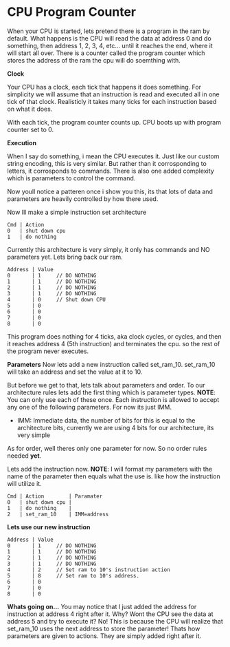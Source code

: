 # CPU Program Counter
When your CPU is started, lets pretend there is a program in the ram by default. What happens is the CPU will read the data at address 0 and do something, then address 1, 2, 3, 4, etc... until it reaches the end, where it will start all over. There is a counter called the program counter which stores the address of the ram the cpu will do soemthing with.

**Clock**

Your CPU has a clock, each tick that happens it does something. For simplicity we will assume that an instruction is read and executed all in one tick of that clock. Realisticly it takes many ticks for each instruction based on what it does. 

With each tick, the program counter counts up. CPU boots up with program counter set to 0.

**Execution**

When I say do something, i mean the CPU executes it. Just like our custom string encoding, this is very similar. But rather than it corrosponding to letters, it corrosponds to commands. There is also one added complexity which is parameters to control the command.

Now youll notice a patteren once i show you this, its that lots of data and parameters are heavily controlled by how there used.

Now Ill make a simple instruction set architecture
```
Cmd | Action
0   | shut down cpu
1   | do nothing
```

Currently this architecture is very simply, it only has commands and NO parameters yet.
Lets bring back our ram.
```
Address | Value
0       | 1     // DO NOTHING
1       | 1     // DO NOTHING
2       | 1     // DO NOTHING
3       | 1     // DO NOTHING
4       | 0     // Shut down CPU
5       | 0
6       | 0
7       | 0
8       | 0
```

This program does nothing for 4 ticks, aka clock cycles, or cycles, and then it reaches address 4 (5th instruction) and terminates the cpu. so the rest of the program never executes.

**Parameters**
Now lets add a new instruction called set_ram_10. set_ram_10 will take an address and set the value at it to 10.

But before we get to that, lets talk about parameters and order. To our architecture rules lets add the first thing which is parameter types. **NOTE**: You can only use each of these once. Each instruction is allowed to accept any one of the following parameters. For now its just IMM.
- IMM: Immediate data, the number of bits for this is equal to the architecture bits, currently we are using 4 bits for our architecture, its very simple

As for order, well theres only one parameter for now. So no order rules needed **yet**.

Lets add the instruction now. **NOTE**: I will format my parameters with the name of the parameter then equals what the use is. like how the instruction will utilize it.
```
Cmd | Action        | Paramater
0   | shut down cpu | 
1   | do nothing    |
2   | set_ram_10    | IMM=address
```

**Lets use our new instruction**
```
Address | Value
0       | 1     // DO NOTHING
1       | 1     // DO NOTHING
2       | 1     // DO NOTHING
3       | 1     // DO NOTHING
4       | 2     // Set ram to 10's instruction action
5       | 8     // Set ram to 10's address.
6       | 0
7       | 0
8       | 0
```

**Whats going on...**
You may notice that I just added the address for instruction at address 4 right after it. Why? Wont the CPU see the data at address 5 and try to execute it? No! This is because the CPU will realize that set_ram_10 uses the next address to store the parameter! Thats how parameters are given to actions. They are simply added right after it.
